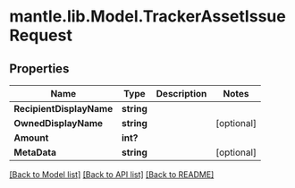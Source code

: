 # mantle.lib.Model.TrackerAssetIssueRequest
## Properties

Name | Type | Description | Notes
------------ | ------------- | ------------- | -------------
**RecipientDisplayName** | **string** |  | 
**OwnedDisplayName** | **string** |  | [optional] 
**Amount** | **int?** |  | 
**MetaData** | **string** |  | [optional] 

[[Back to Model list]](../README.md#documentation-for-models) [[Back to API list]](../README.md#documentation-for-api-endpoints) [[Back to README]](../README.md)

